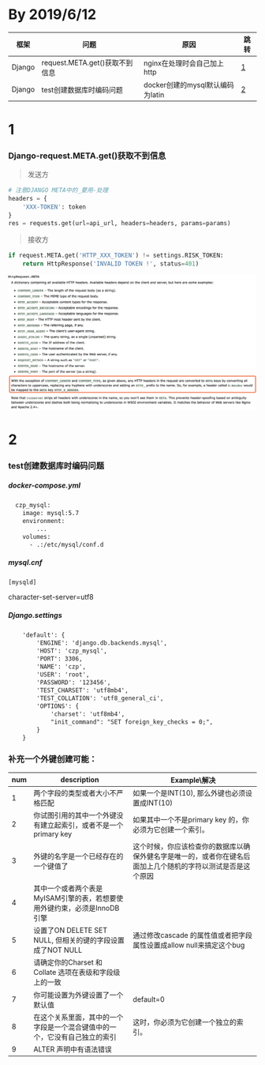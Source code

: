 # By 2019/6/12

框架|问题|原因|跳转
---|---|---|---
Django|request.META.get()获取不到信息|nginx在处理时会自己加上http|[1](#1)
Django|test创建数据库时编码问题|docker创建的mysql默认编码为latin|[2](#2)

# 1
### Django-request.META.get()获取不到信息
> 发送方
```python
# 注意DJANGO META中的_要用-处理
headers = {
    'XXX-TOKEN': token
}
res = requests.get(url=api_url, headers=headers, params=params)
```
> 接收方
```python
if request.META.get('HTTP_XXX_TOKEN') != settings.RISK_TOKEN:
    return HttpResponse('INVALID TOKEN !', status=401)
```
![](./image/Django_META.png)

# 2
### test创建数据库时编码问题
##### docker-compose.yml
```
  czp_mysql:
    image: mysql:5.7
    environment:
        ...
    volumes:
      - .:/etc/mysql/conf.d
```
##### mysql.cnf
```
[mysqld]
```
character-set-server=utf8
##### Django.settings
```pyton
    'default': {
        'ENGINE': 'django.db.backends.mysql',
        'HOST': 'czp_mysql',
        'PORT': 3306,
        'NAME': 'czp',
        'USER': 'root',
        'PASSWORD': '123456',
        'TEST_CHARSET': 'utf8mb4',
        'TEST_COLLATION': 'utf8_general_ci',
        'OPTIONS': {
            'charset': 'utf8mb4',
            "init_command": "SET foreign_key_checks = 0;",
        }
    }
```
### 补充一个外键创建可能：
num|description|Example\解决
---|---|---
1|两个字段的类型或者大小不严格匹配|如果一个是INT(10), 那么外键也必须设置成INT(10)
2|你试图引用的其中一个外键没有建立起索引，或者不是一个primary key|如果其中一个不是primary key 的，你必须为它创建一个索引。
3|外键的名字是一个已经存在的一个键值了|这个时候，你应该检查你的数据库以确保外健名字是唯一的，或者你在键名后面加上几个随机的字符以测试是否是这个原因 
4|其中一个或者两个表是MyISAM引擎的表，若想要使用外键约束，必须是InnoDB引擎|
5|设置了ON DELETE SET NULL, 但相关的键的字段设置成了NOT NULL|通过修改cascade 的属性值或者把字段属性设置成allow null来搞定这个bug 
6|请确定你的Charset 和 Collate 选项在表级和字段级上的一致
7|你可能设置为外键设置了一个默认值|default=0
8|在这个关系里面，其中的一个字段是一个混合键值中的一个，它没有自己独立的索引|这时，你必须为它创建一个独立的索引。
9|ALTER 声明中有语法错误
